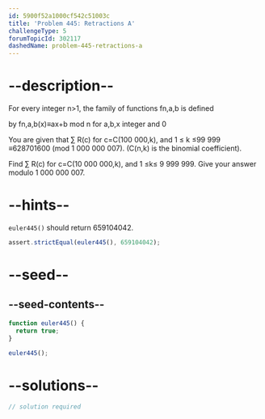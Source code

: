 ```yaml
---
id: 5900f52a1000cf542c51003c
title: 'Problem 445: Retractions A'
challengeType: 5
forumTopicId: 302117
dashedName: problem-445-retractions-a
---
```


# --description--

For every integer n>1, the family of functions fn,a,b is defined

by fn,a,b(x)≡ax+b mod n for a,b,x integer and 0

You are given that ∑ R(c) for c=C(100 000,k), and 1 ≤ k ≤99 999 ≡628701600 (mod 1 000 000 007). (C(n,k) is the binomial coefficient).

Find ∑ R(c) for c=C(10 000 000,k), and 1 ≤k≤ 9 999 999. Give your answer modulo 1 000 000 007.

# --hints--

`euler445()` should return 659104042.

```js
assert.strictEqual(euler445(), 659104042);
```

# --seed--

## --seed-contents--

```js
function euler445() {
  return true;
}

euler445();
```

# --solutions--

```js
// solution required
```
